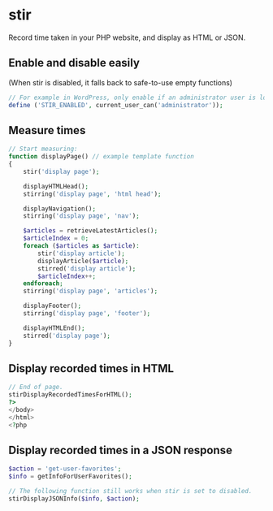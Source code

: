 stir
====

Record time taken in your PHP website, and display as HTML or JSON.

## Enable and disable easily
(When stir is disabled, it falls back to safe-to-use empty functions)

```php
// For example in WordPress, only enable if an administrator user is logged in.
define ('STIR_ENABLED', current_user_can('administrator'));
```

## Measure times
```php
// Start measuring:
function displayPage() // example template function
{
	stir('display page');

	displayHTMLHead();
	stirring('display page', 'html head');

	displayNavigation();
	stirring('display page', 'nav');

	$articles = retrieveLatestArticles();
	$articleIndex = 0;
	foreach ($articles as $article):
		stir('display article');
		displayArticle($article);
		stirred('display article');
		$articleIndex++;
	endforeach;
	stirring('display page', 'articles');

	displayFooter();
	stirring('display page', 'footer');

	displayHTMLEnd();
	stirred('display page');
}
```

## Display recorded times in HTML
```php
// End of page.
stirDisplayRecordedTimesForHTML();
?>
</body>
</html>
<?php
```

## Display recorded times in a JSON response
```php
$action = 'get-user-favorites';
$info = getInfoForUserFavorites();

// The following function still works when stir is set to disabled.
stirDisplayJSONInfo($info, $action);
```
